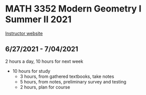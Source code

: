 # MATH 3352 Modern Geometry I Summer II 2021

[Instructor website](https://webapps.utrgv.edu/aa/dm/index.cfm?action=profile&user=younggon.bae)

## 6/27/2021 - 7/04/2021

2 hours a day, 10 hours for next week
- 10 hours for study
  - 3 hours, from gathered textbooks, take notes
  - 5 hours, from notes, preliminary survey and testing
  - 2 hours, plan for course
